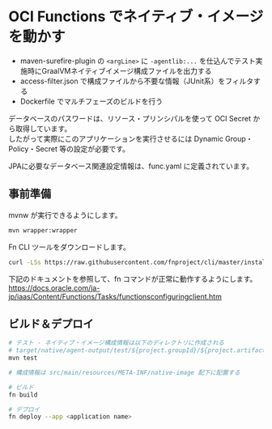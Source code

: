 # OCI Functions でネイティブ・イメージを動かす

+ maven-surefire-plugin の `<argLine>` に `-agentlib:...` を仕込んでテスト実施時にGraalVMネイティブイメージ構成ファイルを出力する
+ access-filter.json で構成ファイルから不要な情報（JUnit系）をフィルタする
+ Dockerfile でマルチフェーズのビルドを行う

データベースのパスワードは、リソース・プリンシパルを使って OCI Secret から取得しています。  
したがって実際にこのアプリケーションを実行させるには Dynamic Group・Policy・Secret 等の設定が必要です。

JPAに必要なデータベース関連設定情報は、func.yaml に定義されています。

## 事前準備

mvnw が実行できるようにします。

```bash
mvn wrapper:wrapper
```

Fn CLI ツールをダウンロードします。
```bash
curl -LSs https://raw.githubusercontent.com/fnproject/cli/master/install | sh
```

下記のドキュメントを参照して、fn コマンドが正常に動作するようにします。
https://docs.oracle.com/ja-jp/iaas/Content/Functions/Tasks/functionsconfiguringclient.htm


## ビルド＆デプロイ

```bash
# テスト - ネイティブ・イメージ構成情報は以下のディレクトリに作成される
# target/native/agent-output/test/${project.groupId}/${project.artifactId}
mvn test

# 構成情報は src/main/resources/META-INF/native-image 配下に配置する

# ビルド
fn build

# デプロイ
fn deploy --app <application name>
```